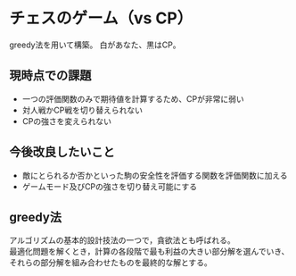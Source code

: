 # チェスのゲーム（vs CP）
greedy法を用いて構築。
白があなた、黒はCP。

## 現時点での課題
- 一つの評価関数のみで期待値を計算するため、CPが非常に弱い
- 対人戦かCP戦を切り替えられない
- CPの強さを変えられない

## 今後改良したいこと
- 敵にとられるか否かといった駒の安全性を評価する関数を評価関数に加える
- ゲームモード及びCPの強さを切り替え可能にする

## greedy法
アルゴリズムの基本的設計技法の一つで，貪欲法とも呼ばれる。\
最適化問題を解くとき，計算の各段階で最も利益の大きい部分解を選んでいき、それらの部分解を組み合わせたものを最終的な解とする。
